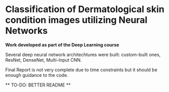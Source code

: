 # Classification of Dermatological skin condition images utilizing Neural Networks


**Work developed as part of the Deep Learning course**

Several deep neural network architechtures were built: custom-built ones, ResNet, DenseNet, Multi-Input CNN.

Final Report is not very complete due to time constraints but it should be enough guidance to the code.


** TO-DO: BETTER README **
